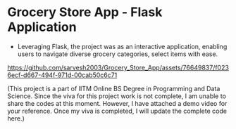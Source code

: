 # Grocery Store App - Flask Application

- Leveraging Flask, the project was as an interactive application, enabling users to navigate diverse grocery categories, select items with ease.

https://github.com/sarvesh2003/Grocery_Store_App/assets/76649837/f0236ecf-d667-494f-971d-00cab50c6c71

(This project is a part of IITM Online BS Degree in Programming and Data Science.  Since the viva for this project work is not complete, I am unable to share the codes at this moment. However, I have attached a demo video for your reference. Once my viva is completed, I will update the complete code here.)



